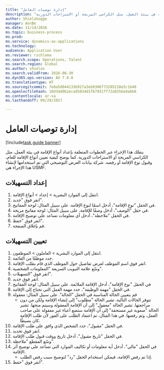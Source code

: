 ```yaml
--- 
title: "إدارة توصيات العامل"
description: "ينقلك هذا الإجراء عبر الخطوات المتعلقة بإعداد أنواع الإقامة في بيئة العمل، مثل الكراسي المريحة أو الاستراحات الدورية."
author: ShielaSogge
manager: AnnBe
ms.date: 11/14/2016
ms.topic: business-process
ms.prod: 
ms.service: dynamics-ax-applications
ms.technology: 
audience: Application User
ms.reviewer: rschloma
ms.search.scope: Operations, Talent
ms.search.region: Global
ms.author: shielas
ms.search.validFrom: 2016-06-30
ms.dyn365.ops.version: AX 7.0.0
ms.translationtype: HT
ms.sourcegitcommit: 7e0a5d044133b917a3eb9386773205218e5c1b40
ms.openlocfilehash: 10d34d0b2eca95034d1f67931ff72a035be9a6b8
ms.contentlocale: ar-sa
ms.lasthandoff: 09/29/2017

---
```

# <a name="manage-worker-accommodations"></a>إدارة توصيات العامل

[!include[task guide banner](../../../includes/task-guide-banner.md)]

ينقلك هذا الإجراء عبر الخطوات المتعلقة بإعداد أنواع الإقامة في بيئة العمل، مثل الكراسي المريحة أو الاستراحات الدورية. كما يوضح كيفية تعيين أنواع الإقامة للعام، وقبول نوع الإقامة أو رفضه. شركة بيانات العرض التوضيحي التي تم استخدامها لإنشاء هذا الإجراء هي USMF.


## <a name="setup-accommodations"></a>إعداد التسهيلات
1. انتقل إلى الموارد البشرية > إعداد > أنواع الإقامة.
2. انقر فوق "جديد".
3. في الحقل "نوع الإقامة"، أدخل اسمًا لنوع الإقامة. على سبيل المثال: لوحة المفاتيح.
4. في حقل "الوصف"، أدخل وصفًا للإقامة. على سبيل المثال: لوحة مفاتيح مريحة.
5. في الحقل "ملاحظة"، أدخل أي معلومات تساعد على توضيح الإقامة.
6. انقر فوق "حفظ".
7. قم بإغلاق الصفحة.

## <a name="assign-accommodations"></a>تعيين التسهيلات
1. انتقل إلى الموارد البشرية > العاملون > الموظفون.
2. حدد موظفًا من القائمة.
3. انقر فوق اسم الموظف لعرض تفاصيل حول الموظف الذي قام بطلب الإقامة.
4. وسّع علامة التبويب السريعة "المعلومات الشخصية".
5. انقر فوق "التسهيلات".
6. انقر فوق جديد.
7. في الحقل "نوع الإقامة"، أدخل الإقامة الملائمة. على سبيل المثال: لوحة المفاتيح
8. في الحقل "مهمة الوظيفة‬"، حدد مهمة العمل التي تحتاج إلى الإقامة.
9. قم بتعيين الحالة المناسبة في الحقل "الحالة". على سبيل المثال: معقولة
    * تتوفر الحالات التالية. تشير الحالة "مطلوب‬" إلى إنشاء الإقامة ولكن من دون مراجعتها. تشير الحالة "معقول" إلى أن الإقامة المعقولة وسيتم منحها. تشير الحالة "صعوبة غير مستحقة‬" إلى أن الإقامة ستضع أعباء غير معقولة على صاحب العمل، وتم رفضها. في هذا المثال، تم اعتماد الطلب على الفور لأن طلب الإقامة كان بسيطًا.  
10. في الحقل "مقبول‬"، حدد الشخص الذي وافق على طلب الإقامة.
11. انقر فوق تحديد.
12. في الحقل "تاريخ مقبول"، أدخل تاريخ ووقت قبول طلب الإقامة.
13. وسّع المقطع "ملاحظة".
14. في الحقل "مالي‬"، أدخل أية معلومات أو تكاليف الموارد التي تساعد على توضيح أثر الإقامة.
    * إذا تم رفض الإقامة، فيمكن استخدام الحقل "رد" لتوضيح سبب رفض الطلب.  
15. انقر فوق "حفظ".


